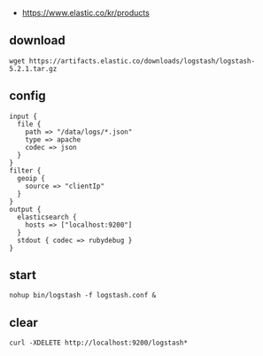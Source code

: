 
 * https://www.elastic.co/kr/products

## download
```
wget https://artifacts.elastic.co/downloads/logstash/logstash-5.2.1.tar.gz
```

## config
```
input {
  file {
    path => "/data/logs/*.json"
    type => apache
    codec => json
  }
}
filter {
  geoip {
    source => "clientIp"
  }
}
output {
  elasticsearch {
    hosts => ["localhost:9200"]
  }
  stdout { codec => rubydebug }
}
```

## start 
```
nohup bin/logstash -f logstash.conf &
```

## clear
```
curl -XDELETE http://localhost:9200/logstash*
```
